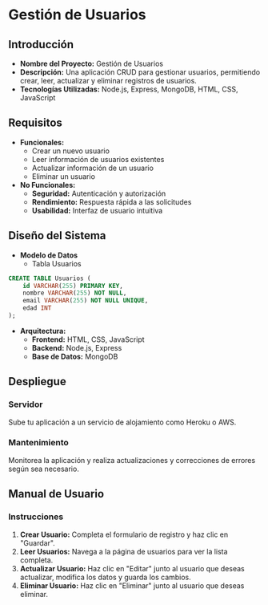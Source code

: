 # Gestión de Usuarios

## Introducción
- **Nombre del Proyecto:** Gestión de Usuarios
- **Descripción:** Una aplicación CRUD para gestionar usuarios, permitiendo crear, leer, actualizar y eliminar registros de usuarios.
- **Tecnologías Utilizadas:** Node.js, Express, MongoDB, HTML, CSS, JavaScript

## Requisitos
- **Funcionales:**
    - Crear un nuevo usuario
    - Leer información de usuarios existentes
    - Actualizar información de un usuario
    - Eliminar un usuario
- **No Funcionales:**
    - **Seguridad:** Autenticación y autorización
    - **Rendimiento:** Respuesta rápida a las solicitudes
    - **Usabilidad:** Interfaz de usuario intuitiva

## Diseño del Sistema
- **Modelo de Datos**
    - Tabla Usuarios
```sql
CREATE TABLE Usuarios (
    id VARCHAR(255) PRIMARY KEY, 
    nombre VARCHAR(255) NOT NULL, 
    email VARCHAR(255) NOT NULL UNIQUE, 
    edad INT 
);
```
- **Arquitectura:**
    - **Frontend:** HTML, CSS, JavaScript
    - **Backend:** Node.js, Express
    - **Base de Datos:** MongoDB

## Despliegue

### Servidor
Sube tu aplicación a un servicio de alojamiento como Heroku o AWS.

### Mantenimiento
Monitorea la aplicación y realiza actualizaciones y correcciones de errores según sea necesario.

## Manual de Usuario

### Instrucciones
1. **Crear Usuario:** Completa el formulario de registro y haz clic en "Guardar".
2. **Leer Usuarios:** Navega a la página de usuarios para ver la lista completa.
3. **Actualizar Usuario:** Haz clic en "Editar" junto al usuario que deseas actualizar, modifica los datos y guarda los cambios.
4. **Eliminar Usuario:** Haz clic en "Eliminar" junto al usuario que deseas eliminar.